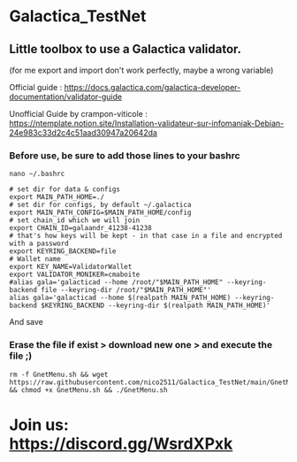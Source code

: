 # Galactica_TestNet

## Little toolbox to use a Galactica validator.
(for me export and import don't work perfectly, maybe a wrong variable)

Official guide : https://docs.galactica.com/galactica-developer-documentation/validator-guide

Unofficial Guide by crampon-viticole : https://ntemplate.notion.site/Installation-validateur-sur-infomaniak-Debian-24e983c33d2c4c51aad30947a20642da

### Before use, be sure to add those lines to your bashrc

```
nano ~/.bashrc
```

```
# set dir for data & configs
export MAIN_PATH_HOME=./
# set dir for configs, by default ~/.galactica
export MAIN_PATH_CONFIG=$MAIN_PATH_HOME/config
# set chain_id which we will join
export CHAIN_ID=galaandr_41238-41238
# that's how keys will be kept - in that case in a file and encrypted with a password
export KEYRING_BACKEND=file
# Wallet name
export KEY_NAME=ValidatorWallet
export VALIDATOR_MONIKER=cmaboite
#alias gala='galacticad --home /root/"$MAIN_PATH_HOME" --keyring-backend file --keyring-dir /root/"$MAIN_PATH_HOME"'
alias gala='galacticad --home $(realpath MAIN_PATH_HOME) --keyring-backend $KEYRING_BACKEND --keyring-dir $(realpath MAIN_PATH_HOME)'
```

And save 

### Erase the file if exist > download new one > and execute the file ;)
```
rm -f GnetMenu.sh && wget https://raw.githubusercontent.com/nico2511/Galactica_TestNet/main/GnetMenu.sh && chmod +x GnetMenu.sh && ./GnetMenu.sh
```

# Join us: https://discord.gg/WsrdXPxk
